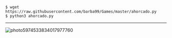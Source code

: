 
```

$ wget https://raw.githubusercontent.com/barba99/Games/master/ahorcado.py 
$ python3 ahorcado.py

```

<hr>

![photo5974533834017977760](https://user-images.githubusercontent.com/80227002/112638725-d99d9880-8e3f-11eb-9afd-50010d766f14.jpg)



